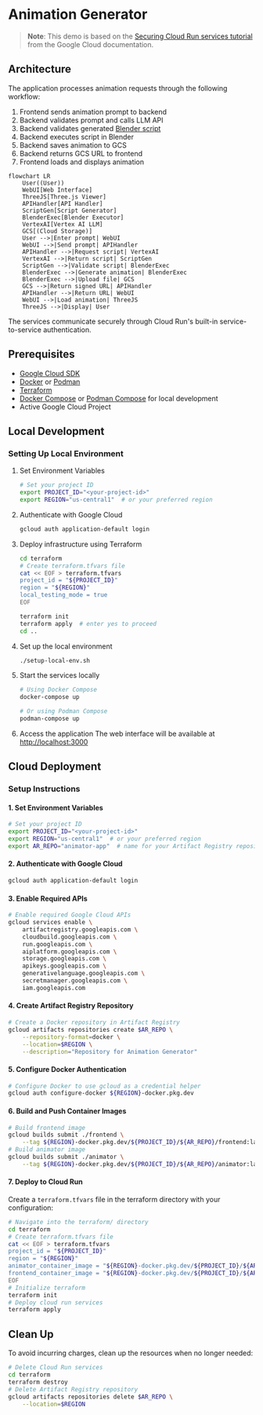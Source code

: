 # Animation Generator

> **Note**: This demo is based on the [Securing Cloud Run services tutorial](https://cloud.google.com/run/docs/tutorials/secure-services) from the Google Cloud documentation.

## Architecture

The application processes animation requests through the following workflow:

1. Frontend sends animation prompt to backend
2. Backend validates prompt and calls LLM API
3. Backend validates generated [Blender script](https://docs.blender.org/api/current/info_overview.html)
4. Backend executes script in Blender
5. Backend saves animation to GCS
6. Backend returns GCS URL to frontend
7. Frontend loads and displays animation

```mermaid
flowchart LR
    User((User))
    WebUI[Web Interface]
    ThreeJS[Three.js Viewer]
    APIHandler[API Handler]
    ScriptGen[Script Generator]
    BlenderExec[Blender Executor]
    VertexAI[Vertex AI LLM]
    GCS[(Cloud Storage)]
    User -->|Enter prompt| WebUI
    WebUI -->|Send prompt| APIHandler
    APIHandler -->|Request script| VertexAI
    VertexAI -->|Return script| ScriptGen
    ScriptGen -->|Validate script| BlenderExec
    BlenderExec -->|Generate animation| BlenderExec
    BlenderExec -->|Upload file| GCS
    GCS -->|Return signed URL| APIHandler
    APIHandler -->|Return URL| WebUI
    WebUI -->|Load animation| ThreeJS
    ThreeJS -->|Display| User
```

The services communicate securely through Cloud Run's built-in service-to-service authentication.

## Prerequisites

- [Google Cloud SDK](https://cloud.google.com/sdk/docs/install)
- [Docker](https://docs.docker.com/get-docker/) or [Podman](https://podman-desktop.io/docs/compose/setting-up-compose)
- [Terraform](https://developer.hashicorp.com/terraform/install)
- [Docker Compose](https://docs.docker.com/compose/) or [Podman Compose](https://podman-desktop.io/docs/compose/setting-up-compose) for local development
- Active Google Cloud Project

## Local Development

### Setting Up Local Environment

1. Set Environment Variables

   ```bash
   # Set your project ID
   export PROJECT_ID="<your-project-id>"
   export REGION="us-central1"  # or your preferred region
   ```

2. Authenticate with Google Cloud

   ```bash
   gcloud auth application-default login
   ```

3. Deploy infrastructure using Terraform

   ```bash
   cd terraform
   # Create terraform.tfvars file
   cat << EOF > terraform.tfvars
   project_id = "${PROJECT_ID}"
   region = "${REGION}"
   local_testing_mode = true
   EOF
   
   terraform init
   terraform apply  # enter yes to proceed
   cd ..
   ```

4. Set up the local environment

   ```bash
   ./setup-local-env.sh
   ```

5. Start the services locally

   ```bash
   # Using Docker Compose
   docker-compose up
   
   # Or using Podman Compose
   podman-compose up
   ```

6. Access the application
   The web interface will be available at <http://localhost:3000>

## Cloud Deployment

### Setup Instructions

#### 1. Set Environment Variables

```bash
# Set your project ID
export PROJECT_ID="<your-project-id>"
export REGION="us-central1"  # or your preferred region
export AR_REPO="animator-app"  # name for your Artifact Registry repository
```

#### 2. Authenticate with Google Cloud

```bash
gcloud auth application-default login
```

#### 3. Enable Required APIs

```bash
# Enable required Google Cloud APIs
gcloud services enable \
    artifactregistry.googleapis.com \
    cloudbuild.googleapis.com \
    run.googleapis.com \
    aiplatform.googleapis.com \
    storage.googleapis.com \
    apikeys.googleapis.com \
    generativelanguage.googleapis.com \
    secretmanager.googleapis.com \
    iam.googleapis.com
```

#### 4. Create Artifact Registry Repository

```bash
# Create a Docker repository in Artifact Registry
gcloud artifacts repositories create $AR_REPO \
    --repository-format=docker \
    --location=$REGION \
    --description="Repository for Animation Generator"
```

#### 5. Configure Docker Authentication

```bash
# Configure Docker to use gcloud as a credential helper
gcloud auth configure-docker ${REGION}-docker.pkg.dev
```

#### 6. Build and Push Container Images

```bash
# Build frontend image
gcloud builds submit ./frontend \
    --tag ${REGION}-docker.pkg.dev/${PROJECT_ID}/${AR_REPO}/frontend:latest
# Build animator image
gcloud builds submit ./animator \
    --tag ${REGION}-docker.pkg.dev/${PROJECT_ID}/${AR_REPO}/animator:latest
```

#### 7. Deploy to Cloud Run

Create a `terraform.tfvars` file in the terraform directory with your configuration:

```bash
# Navigate into the terraform/ directory
cd terraform
# Create terraform.tfvars file
cat << EOF > terraform.tfvars
project_id = "${PROJECT_ID}"
region = "${REGION}"
animator_container_image = "${REGION}-docker.pkg.dev/${PROJECT_ID}/${AR_REPO}/animator:latest"
frontend_container_image = "${REGION}-docker.pkg.dev/${PROJECT_ID}/${AR_REPO}/frontend:latest"
EOF
# Initialize terraform
terraform init
# Deploy cloud run services
terraform apply
```

## Clean Up

To avoid incurring charges, clean up the resources when no longer needed:

```bash
# Delete Cloud Run services
cd terraform
terraform destroy
# Delete Artifact Registry repository
gcloud artifacts repositories delete $AR_REPO \
    --location=$REGION
```

